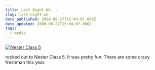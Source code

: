 ```yaml
---
title: Last Night We...
slug: last-night-we
date_published: 2008-08-27T15:04:07.000Z
date_updated: 2008-08-27T15:04:07.000Z
tags:
  - media
---
```


[![Nester Class 5](http://farm4.static.flickr.com/3007/2802962201_9c3bfa6055.jpg)](http://www.flickr.com/photos/asilentthing/2802962201/)

rocked out to Nester Class 5. It was pretty fun. There are some crazy freshman this year.
